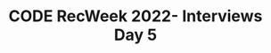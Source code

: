 ---
title: CODE RecWeek 2022- Interviews Day 5
redirect_to:  https://ateneo-edu.zoom.us/meeting/register/tZ0ofuGgrz4sHNecscV1NQ0cjOqve0mofW-4
redirect_from: 
  - /RW22CODEINT5
  - /rw22codeint5
---